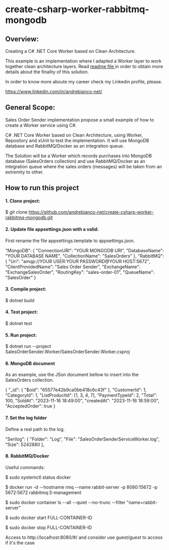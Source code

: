 # create-csharp-worker-rabbitmq-mongodb

## Overview:
Creating a C# .NET Core Worker based on Clean Architecture.

This example is an implementation where I adapted a Worker layer to work together clean architecture layers. Read [readme file ](https://github.com/andrebianco-net/andrebianco-net#readme) in order to obtain more details about the finality of this solution.

In order to know more aboute my career check my Linkedin profile, please.

https://www.linkedin.com/in/andrebianco-net/

## General Scope:

Sales Order Sender implementation propose a small example of how to create a Worker service using C#.

C# .NET Core Worker based on Clean Architecture, using Worker, Repository and xUnit to test the implementation. It will use MongoDB database and RabbitMQ/Docker as an integration queue.  

The Solution will be a Worker which records purchases into MongoDB database (SalesOrders collection) and use RabbitMQ/Docker as an integration queue where the sales orders (messages) will be taken from an extremity to other.

## How to run this project

#### 1. Clone project:

$ git clone https://github.com/andrebianco-net/create-csharp-worker-rabbitmq-mongodb.git

#### 2. Update file appsettings.json with a valid:

First rename the file appsettings.template to appsettings.json.

"MongoDB": {
    "ConnectionURI": "YOUR MONGODB URI",
    "DatabaseName": "YOUR DATABASE NAME",
    "CollectionName": "SalesOrders"
},
"RabbitMQ": {
    "Uri": "amqp://YOUR USER:YOUR PASSWORD@YOUR HOST:5672",
    "ClientProvidedName": "Sales Order Sender",
    "ExchangeName": "ExchangeSalesOrder",
    "RoutingKey": "sales-order-01",
    "QueueName": "SalesOrder"
  }

#### 3. Compile project:

$ dotnet build

#### 4. Test project:

$ dotnet test

#### 5. Run project:

$ dotnet run --project SalesOrderSender.Worker/SalesOrderSender.Worker.csproj

#### 6. MongoDB document

As an example, use the JSon document bellow to insert into the SalesOrders collection.

{
  "_id": {
    "$oid": "65577e42b9ca0bb418c6c43f"
  },
  "CustomerId": 1,
  "CategoryId": 1,
  "ListProductId": [1, 3, 4, 7],
  "PaymentTypeId": 2,
  "Total": 100,
  "SoldAt": "2023-11-16 18:49:00",
  "createdAt": "2023-11-16 18:59:00",
  "AcceptedOrder": true
}

#### 7. Set the log folder

Define a real path to the log.

"Serilog": {
    "Folder": "Log",
    "File": "SalesOrderSenderServiceWorker.log",
    "Size": 5242880
},

#### 8. RabbitMQ/Docker

Useful commands:

$ sudo systemctl status docker

$ docker run -d --hostname rmq --name rabbit-server -p 8080:15672 -p 5672:5672 rabbitmq:3-management

$ sudo docker container ls --all --quiet --no-trunc --filter "name=rabbit-server"

$ sudo docker start FULL-CONTAINER-ID

$ sudo docker stop FULL-CONTAINER-ID

Access to http://localhost:8080/#/ and consider use guest/guest to access if it's the case
